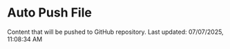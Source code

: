 # Auto Push File

Content that will be pushed to GitHub repository.
Last updated: 07/07/2025, 11:08:34 AM